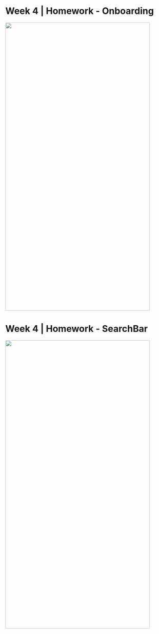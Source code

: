 # Week 4 | Homework - Onboarding
<img src="https://github.com/bahattinkoc/Homeworks/blob/main/week-5/week5Projects/week5Projects/hw1.gif" width="450" height="896">

# Week 4 | Homework - SearchBar
<img src="https://github.com/bahattinkoc/Homeworks/blob/main/week-5/week5Projects/week5Projects/hw2.gif" width="450" height="896">
